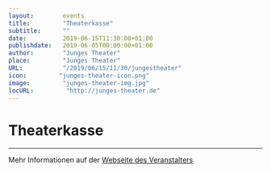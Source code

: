 ```yaml
---
layout:        events
title:         "Theaterkasse"
subtitle:      ""
date:          2019-06-15T11:30:00+01:00
publishdate:   2019-06-05T00:00:00+01:00
author:        "Junges Theater"
place:         "Junges Theater"
URL:           "/2019/06/15/11/30/jungestheater"
icon:         "junges-theater-icon.png"
image:         "junges-theater-img.jpg"
locURL:         "http://junges-theater.de"
---
```


Theaterkasse
===========


-----------



Mehr Informationen auf der [Webseite des Veranstalters](http://www.junges-theater.de/http://www.junges-theater.de/content/index.php?id=337)
